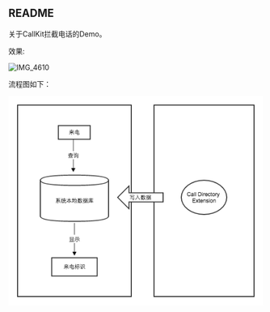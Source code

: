 ## README

关于CallKit拦截电话的Demo。

效果:

 ![IMG_4610](Res/IMG_4610.png)

流程图如下：

 ![iOS-CallKit](Res/iOS-CallKit.png)


